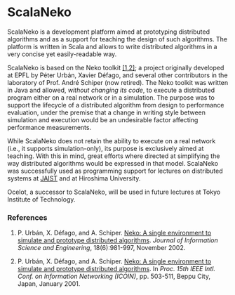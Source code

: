 # ScalaNeko

ScalaNeko is a development platform aimed at prototyping distributed algorithms
and as a support for teaching the design of such algorithms. The platform is written in
Scala and allows to write distributed algorithms in a very concise yet
easily-readable way.

ScalaNeko is based on the Neko toolkit [[1,2]](#Refs); a project originally developed
at EPFL by Péter Urbán, Xavier Défago, and several other contributors in
the laboratory of Prof. André Schiper (now retired).
The Neko toolkit was written in Java and allowed, *without changing its
code*, to execute a distributed program either on a real network or in a
simulation. The purpose was to support the lifecycle of a distributed
algorithm from design to performance evaluation, under the premise that
a change in writing style between simulation and execution would be an
undesirable factor affecting performance measurements.

While ScalaNeko does not retain the ability to execute on a real network
(i.e., it supports simulation-only), its purpose is exclusively aimed at
teaching. With this in mind, great efforts where directed at simplifying
the way distributed algorithms would be expressed in that model.
ScalaNeko was successfully used as programming support for lectures on
distributed systems at [JAIST](www.jaist.ac.jp) and at Hiroshima University.

Ocelot, a successor to ScalaNeko, will be used in future lectures at
Tokyo Institute of Technology.

### <a name="Refs"></a> References

1. P. Urbán, X. Défago, and A. Schiper.
   [Neko: A single environment to simulate and prototype distributed algorithms](http://www.iis.sinica.edu.tw/JISE/2002/200211_07.html).
   _Journal of Information Science and Engineering_, 18(6):981-997, November 2002.

2. P. Urbán, X. Défago, and A. Schiper.
   [Neko: A single environment to simulate and prototype distributed algorithms](http://dx.doi.org/10.1109/ICOIN.2001.905471).
   In _Proc. 15th IEEE Intl. Conf. on Information Networking (ICOIN)_, pp. 503-511, Beppu City, Japan, January 2001.
